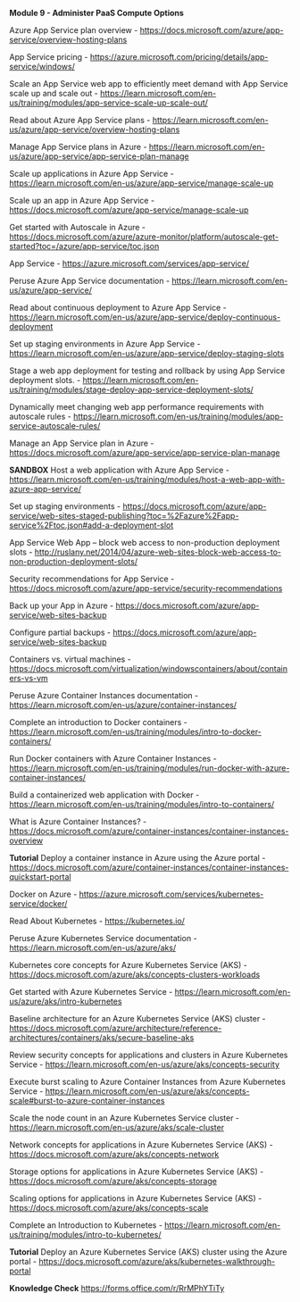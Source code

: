**Module 9 - Administer PaaS Compute Options**<br />

Azure App Service plan overview - https://docs.microsoft.com/azure/app-service/overview-hosting-plans

App Service pricing - https://azure.microsoft.com/pricing/details/app-service/windows/

Scale an App Service web app to efficiently meet demand with App Service scale up and scale out - https://learn.microsoft.com/en-us/training/modules/app-service-scale-up-scale-out/

Read about Azure App Service plans - https://learn.microsoft.com/en-us/azure/app-service/overview-hosting-plans

Manage App Service plans in Azure - https://learn.microsoft.com/en-us/azure/app-service/app-service-plan-manage

Scale up applications in Azure App Service - https://learn.microsoft.com/en-us/azure/app-service/manage-scale-up

Scale up an app in Azure App Service - https://docs.microsoft.com/azure/app-service/manage-scale-up

Get started with Autoscale in Azure - https://docs.microsoft.com/azure/azure-monitor/platform/autoscale-get-started?toc=/azure/app-service/toc.json

App Service - https://azure.microsoft.com/services/app-service/

Peruse Azure App Service documentation - https://learn.microsoft.com/en-us/azure/app-service/

Read about continuous deployment to Azure App Service - https://learn.microsoft.com/en-us/azure/app-service/deploy-continuous-deployment

Set up staging environments in Azure App Service - https://learn.microsoft.com/en-us/azure/app-service/deploy-staging-slots

Stage a web app deployment for testing and rollback by using App Service deployment slots. - https://learn.microsoft.com/en-us/training/modules/stage-deploy-app-service-deployment-slots/

Dynamically meet changing web app performance requirements with autoscale rules - https://learn.microsoft.com/en-us/training/modules/app-service-autoscale-rules/

Manage an App Service plan in Azure - https://docs.microsoft.com/azure/app-service/app-service-plan-manage

**SANDBOX** Host a web application with Azure App Service - https://learn.microsoft.com/en-us/training/modules/host-a-web-app-with-azure-app-service/

Set up staging environments - https://docs.microsoft.com/azure/app-service/web-sites-staged-publishing?toc=%2Fazure%2Fapp-service%2Ftoc.json#add-a-deployment-slot

App Service Web App – block web access to non-production deployment slots - http://ruslany.net/2014/04/azure-web-sites-block-web-access-to-non-production-deployment-slots/

Security recommendations for App Service - https://docs.microsoft.com/azure/app-service/security-recommendations

Back up your App in Azure - https://docs.microsoft.com/azure/app-service/web-sites-backup

Configure partial backups - https://docs.microsoft.com/azure/app-service/web-sites-backup

Containers vs. virtual machines - https://docs.microsoft.com/virtualization/windowscontainers/about/containers-vs-vm

Peruse Azure Container Instances documentation - https://learn.microsoft.com/en-us/azure/container-instances/

Complete an introduction to Docker containers - https://learn.microsoft.com/en-us/training/modules/intro-to-docker-containers/

Run Docker containers with Azure Container Instances - https://learn.microsoft.com/en-us/training/modules/run-docker-with-azure-container-instances/

Build a containerized web application with Docker - https://learn.microsoft.com/en-us/training/modules/intro-to-containers/

What is Azure Container Instances? - https://docs.microsoft.com/azure/container-instances/container-instances-overview

**Tutorial** Deploy a container instance in Azure using the Azure portal - https://docs.microsoft.com/azure/container-instances/container-instances-quickstart-portal

Docker on Azure -  https://azure.microsoft.com/services/kubernetes-service/docker/

Read About Kubernetes - https://kubernetes.io/

Peruse Azure Kubernetes Service documentation - https://learn.microsoft.com/en-us/azure/aks/

Kubernetes core concepts for Azure Kubernetes Service (AKS) - https://docs.microsoft.com/azure/aks/concepts-clusters-workloads

Get started with Azure Kubernetes Service - https://learn.microsoft.com/en-us/azure/aks/intro-kubernetes

Baseline architecture for an Azure Kubernetes Service (AKS) cluster - https://docs.microsoft.com/azure/architecture/reference-architectures/containers/aks/secure-baseline-aks

Review security concepts for applications and clusters in Azure Kubernetes Service - https://learn.microsoft.com/en-us/azure/aks/concepts-security

Execute burst scaling to Azure Container Instances from Azure Kubernetes Service - https://learn.microsoft.com/en-us/azure/aks/concepts-scale#burst-to-azure-container-instances

Scale the node count in an Azure Kubernetes Service cluster - https://learn.microsoft.com/en-us/azure/aks/scale-cluster

Network concepts for applications in Azure Kubernetes Service (AKS) - https://docs.microsoft.com/azure/aks/concepts-network

Storage options for applications in Azure Kubernetes Service (AKS) - https://docs.microsoft.com/azure/aks/concepts-storage

Scaling options for applications in Azure Kubernetes Service (AKS) - https://docs.microsoft.com/azure/aks/concepts-scale

Complete an Introduction to Kubernetes - https://learn.microsoft.com/en-us/training/modules/intro-to-kubernetes/

**Tutorial** Deploy an Azure Kubernetes Service (AKS) cluster using the Azure portal - https://docs.microsoft.com/azure/aks/kubernetes-walkthrough-portal

**Knowledge Check** https://forms.office.com/r/RrMPhYTiTy


